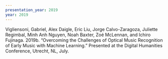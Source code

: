 ```yaml
---
presentation_year: 2019
year: 2019
---
```


Vigliensoni, Gabriel, Alex Daigle, Eric Liu, Jorge Calvo-Zaragoza, Juliette Regimbal, Minh Anh Nguyen, Noah Baxter, Zoé McLennan, and Ichiro Fujinaga. 2019b. “Overcoming the Challenges of Optical Music Recognition of Early Music with Machine Learning.” Presented at the Digital Humanities Conference, Utrecht, NL, July.